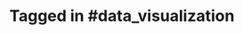 ---
layout: tag-page
title: "Tagged in #data_visualization"
description: "relevant projects & blogs"
tag: data_visualization
---